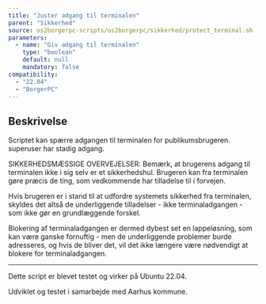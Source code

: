 ```yaml
---
title: "Juster adgang til terminalen"
parent: "Sikkerhed"
source: os2borgerpc-scripts/os2borgerpc/sikkerhed/protect_terminal.sh
parameters:
  - name: "Giv adgang til terminalen"
    type: "boolean"
    default: null
    mandatory: false
compatibility:  
  - "22.04"
  - "BorgerPC"
---
```


## Beskrivelse
Scriptet kan spærre adgangen til terminalen for publikumsbrugeren. superuser har stadig adgang.

SIKKERHEDSMÆSSIGE OVERVEJELSER:
Bemærk, at brugerens adgang til terminalen ikke i sig selv er et sikkerhedshul. Brugeren kan fra terminalen gøre præcis de ting, som vedkommende har tilladelse til i forvejen.

Hvis brugeren er i stand til at udfordre systemets sikkerhed fra terminalen, skyldes det altså de underliggende tilladelser - ikke terminaladgangen - som ikke gør en grundlæggende forskel.

Blokering af terminaladgangen er dermed dybest set en lappeløsning, som kan være ganske fornuftig - men de underliggende problemer burde adresseres, og hvis de bliver det, vil det ikke længere være nødvendigt at blokere for terminaladgangen.

--------------------

Dette script er blevet testet og virker på Ubuntu 22.04.

Udviklet og testet i samarbejde med Aarhus kommune.